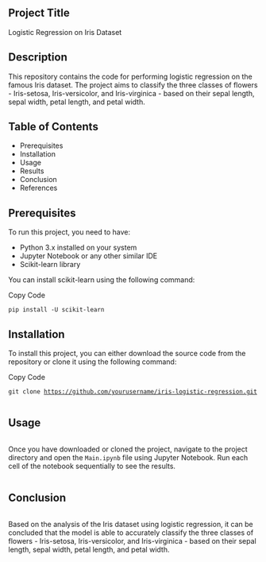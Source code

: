 <!-- #######  HEY, I AM THE SOURCE EDITOR! #########-->
<h2>Project Title</h2>
<p>Logistic Regression on Iris Dataset</p>
<h2>Description</h2>
<p>This repository contains the code for performing logistic regression on the famous Iris dataset. The project aims to classify the three classes of flowers - Iris-setosa, Iris-versicolor, and Iris-virginica - based on their sepal length, sepal width, petal length, and petal width.</p>
<h2>Table of Contents</h2>
<ul>
<li>Prerequisites</li>
<li>Installation</li>
<li>Usage</li>
<li>Results</li>
<li>Conclusion</li>
<li>References</li>
</ul>
<h2>Prerequisites</h2>
<p>To run this project, you need to have:</p>
<ul>
<li>Python 3.x installed on your system</li>
<li>Jupyter Notebook or any other similar IDE</li>
<li>Scikit-learn library</li>
</ul>
<p>You can install scikit-learn using the following command:</p>
<div class="code-block-header"><span class="code-block-header__copy">Copy Code</span></div>
<pre class="code-block-wrapper"><code class="hljs code-block-body ">pip <span class="hljs-keyword">install </span>-U <span class="hljs-keyword">scikit-learn
</span></code></pre>
<h2>Installation</h2>
<p>To install this project, you can either download the source code from the repository or clone it using the following command:</p>
<div class="code-block-header"><span class="code-block-header__copy">Copy Code</span></div>
<pre class="code-block-wrapper"><code class="hljs code-block-body ">git clone <a href="https://github.com/ehsanmns/Logistic-Regression">https:<span class="hljs-regexp">//gi</span>thub.com<span class="hljs-regexp">/yourusername/i</span>ris-logistic-regression.git<br /><br /></a></code></pre>
<h2>Usage</h2>
<pre class="code-block-wrapper"><code class="hljs code-block-body "></code></pre>
<p>Once you have downloaded or cloned the project, navigate to the project directory and open the <code>Main.ipynb</code> file using Jupyter Notebook. Run each cell of the notebook sequentially to see the results.</p>
<pre class="code-block-wrapper"><code class="hljs code-block-body "></code></pre>
<h2>Conclusion</h2>
<pre class="code-block-wrapper"><code class="hljs code-block-body "></code></pre>
<p>Based on the analysis of the Iris dataset using logistic regression, it can be concluded that the model is able to accurately classify the three classes of flowers - Iris-setosa, Iris-versicolor, and Iris-virginica - based on their sepal length, sepal width, petal length, and petal width.</p>
<pre class="code-block-wrapper"><code class="hljs code-block-body "></code></pre>
